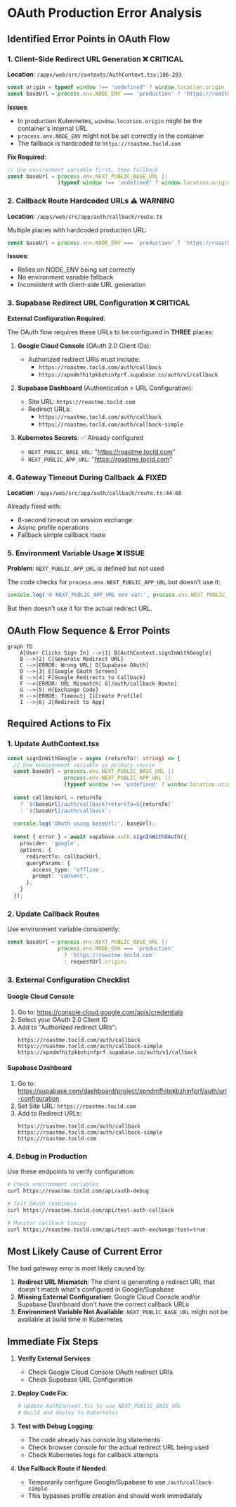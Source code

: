 # OAuth Production Error Analysis

## Identified Error Points in OAuth Flow

### 1. **Client-Side Redirect URL Generation** ❌ CRITICAL
**Location**: `/apps/web/src/contexts/AuthContext.tsx:186-203`

```typescript
const origin = typeof window !== 'undefined' ? window.location.origin : 'https://roastme.tocld.com';
const baseUrl = process.env.NODE_ENV === 'production' ? 'https://roastme.tocld.com' : origin;
```

**Issues**:
- In production Kubernetes, `window.location.origin` might be the container's internal URL
- `process.env.NODE_ENV` might not be set correctly in the container
- The fallback is hardcoded to `https://roastme.tocld.com`

**Fix Required**:
```typescript
// Use environment variable first, then fallback
const baseUrl = process.env.NEXT_PUBLIC_BASE_URL || 
                (typeof window !== 'undefined' ? window.location.origin : 'https://roastme.tocld.com');
```

### 2. **Callback Route Hardcoded URLs** ⚠️ WARNING
**Location**: `/apps/web/src/app/auth/callback/route.ts`

Multiple places with hardcoded production URL:
```typescript
const baseUrl = process.env.NODE_ENV === 'production' ? 'https://roastme.tocld.com' : requestUrl.origin
```

**Issues**:
- Relies on NODE_ENV being set correctly
- No environment variable fallback
- Inconsistent with client-side URL generation

### 3. **Supabase Redirect URL Configuration** ❌ CRITICAL
**External Configuration Required**:

The OAuth flow requires these URLs to be configured in **THREE** places:

1. **Google Cloud Console** (OAuth 2.0 Client IDs):
   - Authorized redirect URIs must include:
     - `https://roastme.tocld.com/auth/callback`
     - `https://xpndmfhitpkbzhinfprf.supabase.co/auth/v1/callback`

2. **Supabase Dashboard** (Authentication > URL Configuration):
   - Site URL: `https://roastme.tocld.com`
   - Redirect URLs:
     - `https://roastme.tocld.com/auth/callback`
     - `https://roastme.tocld.com/auth/callback-simple`

3. **Kubernetes Secrets**: ✅ Already configured
   - `NEXT_PUBLIC_BASE_URL`: "https://roastme.tocld.com"
   - `NEXT_PUBLIC_APP_URL`: "https://roastme.tocld.com"

### 4. **Gateway Timeout During Callback** ⚠️ FIXED
**Location**: `/apps/web/src/app/auth/callback/route.ts:44-60`

Already fixed with:
- 8-second timeout on session exchange
- Async profile operations
- Fallback simple callback route

### 5. **Environment Variable Usage** ❌ ISSUE
**Problem**: `NEXT_PUBLIC_APP_URL` is defined but not used

The code checks for `process.env.NEXT_PUBLIC_APP_URL` but doesn't use it:
```typescript
console.log('🌐 NEXT_PUBLIC_APP_URL env var:', process.env.NEXT_PUBLIC_APP_URL);
```

But then doesn't use it for the actual redirect URL.

## OAuth Flow Sequence & Error Points

```mermaid
graph TD
    A[User Clicks Sign In] -->|1| B[AuthContext.signInWithGoogle]
    B -->|2| C{Generate Redirect URL}
    C -->|ERROR: Wrong URL| D[Supabase OAuth]
    D -->|3| E[Google OAuth Screen]
    E -->|4| F[Google Redirects to Callback]
    F -->|ERROR: URL Mismatch| G[/auth/callback Route]
    G -->|5| H{Exchange Code}
    H -->|ERROR: Timeout| I[Create Profile]
    I -->|6| J[Redirect to App]
```

## Required Actions to Fix

### 1. Update AuthContext.tsx
```typescript
const signInWithGoogle = async (returnTo?: string) => {
  // Use environment variable as primary source
  const baseUrl = process.env.NEXT_PUBLIC_BASE_URL || 
                  process.env.NEXT_PUBLIC_APP_URL ||
                  (typeof window !== 'undefined' ? window.location.origin : 'https://roastme.tocld.com');
  
  const callbackUrl = returnTo 
    ? `${baseUrl}/auth/callback?returnTo=${returnTo}`
    : `${baseUrl}/auth/callback`;
    
  console.log('OAuth using baseUrl:', baseUrl);
  
  const { error } = await supabase.auth.signInWithOAuth({
    provider: 'google',
    options: {
      redirectTo: callbackUrl,
      queryParams: {
        access_type: 'offline',
        prompt: 'consent',
      },
    }
  });
```

### 2. Update Callback Routes
Use environment variable consistently:
```typescript
const baseUrl = process.env.NEXT_PUBLIC_BASE_URL || 
                process.env.NODE_ENV === 'production' 
                  ? 'https://roastme.tocld.com' 
                  : requestUrl.origin;
```

### 3. External Configuration Checklist

#### Google Cloud Console
1. Go to: https://console.cloud.google.com/apis/credentials
2. Select your OAuth 2.0 Client ID
3. Add to "Authorized redirect URIs":
   ```
   https://roastme.tocld.com/auth/callback
   https://roastme.tocld.com/auth/callback-simple
   https://xpndmfhitpkbzhinfprf.supabase.co/auth/v1/callback
   ```

#### Supabase Dashboard
1. Go to: https://supabase.com/dashboard/project/xpndmfhitpkbzhinfprf/auth/url-configuration
2. Set Site URL: `https://roastme.tocld.com`
3. Add to Redirect URLs:
   ```
   https://roastme.tocld.com/auth/callback
   https://roastme.tocld.com/auth/callback-simple
   https://roastme.tocld.com
   ```

### 4. Debug in Production
Use these endpoints to verify configuration:
```bash
# Check environment variables
curl https://roastme.tocld.com/api/auth-debug

# Test OAuth readiness
curl https://roastme.tocld.com/api/test-auth-callback

# Monitor callback timing
curl https://roastme.tocld.com/api/test-auth-exchange?test=true
```

## Most Likely Cause of Current Error

The bad gateway error is most likely caused by:

1. **Redirect URL Mismatch**: The client is generating a redirect URL that doesn't match what's configured in Google/Supabase
2. **Missing External Configuration**: Google Cloud Console and/or Supabase Dashboard don't have the correct callback URLs
3. **Environment Variable Not Available**: `NEXT_PUBLIC_BASE_URL` might not be available at build time in Kubernetes

## Immediate Fix Steps

1. **Verify External Services**:
   - Check Google Cloud Console OAuth redirect URIs
   - Check Supabase URL Configuration

2. **Deploy Code Fix**:
   ```bash
   # Update AuthContext.tsx to use NEXT_PUBLIC_BASE_URL
   # Build and deploy to Kubernetes
   ```

3. **Test with Debug Logging**:
   - The code already has console.log statements
   - Check browser console for the actual redirect URL being used
   - Check Kubernetes logs for callback attempts

4. **Use Fallback Route if Needed**:
   - Temporarily configure Google/Supabase to use `/auth/callback-simple`
   - This bypasses profile creation and should work immediately